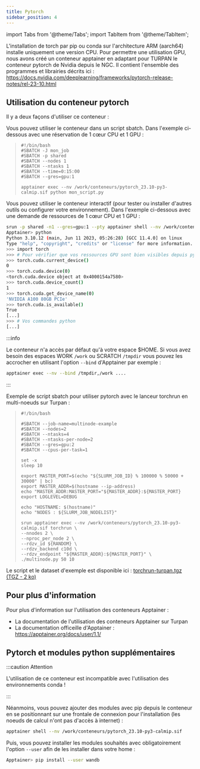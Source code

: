 ```yaml
---
title: Pytorch
sidebar_position: 4
---
```


import Tabs from '@theme/Tabs';
import TabItem from '@theme/TabItem';

L'installation de torch par pip ou conda sur l'architecture ARM (aarch64) installe uniquement une version CPU. Pour permettre une utilisation GPU, nous avons créé un conteneur apptainer en adaptant pour TURPAN le conteneur pytorch de Nvidia depuis le NGC. Il contient l'ensemble des programmes et librairies décrits ici : https://docs.nvidia.com/deeplearning/frameworks/pytorch-release-notes/rel-23-10.html

## Utilisation du conteneur pytorch

Il y a deux façons d'utiliser ce conteneur :

<Tabs>
<TabItem label="Mode sbatch" value="sbatch" default>

Vous pouvez utiliser le conteneur dans un script sbatch. Dans l'exemple ci-dessous avec une réservation de 1 cœur CPU et 1 GPU :

>```
>#!/bin/bash
>#SBATCH -J mon_job
>#SBATCH -p shared
>#SBATCH --nodes 1
>#SBATCH --ntasks 1
>#SBATCH --time=0:15:00
>#SBATCH --gres=gpu:1
>
>apptainer exec --nv /work/conteneurs/pytorch_23.10-py3-calmip.sif python mon_script.py
>```

</TabItem>
<TabItem label="Mode interractif" value="interractif" default>

Vous pouvez utiliser le conteneur interactif (pour tester ou installer d'autres outils ou configurer votre environnement). Dans l'exemple ci-dessous avec une demande de ressources de 1 cœur CPU et 1 GPU :

```bash
srun -p shared -n1 --gres=gpu:1 --pty apptainer shell --nv /work/conteneurs/pytorch_23.10-py3-calmip.sif
Apptainer> python
Python 3.10.12 (main, Jun 11 2023, 05:26:28) [GCC 11.4.0] on linux
Type "help", "copyright", "credits" or "license" for more information.
>>> import torch
>>> # Pour vérifier que vos ressources GPU sont bien visibles depuis pytorch
>>> torch.cuda.current_device()
0
>>> torch.cuda.device(0)
<torch.cuda.device object at 0x4000154a7580>
>>> torch.cuda.device_count()
1
>>> torch.cuda.get_device_name(0)
'NVIDIA A100 80GB PCIe'
>>> torch.cuda.is_available()
True
[...]
>>> # Vos commandes python
[...]
```

</TabItem>
</Tabs>

:::info

Le conteneur n'a accès par défaut qu'à votre espace $HOME. Si vous avez besoin des espaces WORK `/work` ou SCRATCH `/tmpdir` vous pouvez les accrocher en utilisant l'option `--bind` d'Apptainer par exemple :

```bash
apptainer exec --nv --bind /tmpdir,/work ....
```

:::

Exemple de script sbatch pour utiliser pytorch avec le lanceur torchrun en multi-noeuds sur Turpan :

>```
>#!/bin/bash
>
>#SBATCH --job-name=multinode-example
>#SBATCH --nodes=2
>#SBATCH --ntasks=4
>#SBATCH --ntasks-per-node=2
>#SBATCH --gres=gpu:2
>#SBATCH --cpus-per-task=1
>
>set -x
>sleep 10
>
>export MASTER_PORT=$(echo "${SLURM_JOB_ID} % 100000 % 50000 + 30000" | bc)
>export MASTER_ADDR=$(hostname --ip-address)
>echo "MASTER_ADDR:MASTER_PORT="${MASTER_ADDR}:${MASTER_PORT}
>export LOGLEVEL=DEBUG
>
>echo "HOSTNAME: $(hostname)"
>echo "NODES : ${SLURM_JOB_NODELIST}"
>
>srun apptainer exec --nv /work/conteneurs/pytorch_23.10-py3-calmip.sif torchrun \
>--nnodes 2 \
>--nproc_per_node 2 \
>--rdzv_id ${RANDOM} \
>--rdzv_backend c10d \
>--rdzv_endpoint "${MASTER_ADDR}:${MASTER_PORT}" \
>./multinode.py 50 10
>```


Le script et le dataset d'exemple est disponible ici : [torchrun-turpan.tgz (TGZ - 2 ko)](/img/turpan/torchrun-turpan.tgz)


## Pour plus d'information

Pour plus d'information sur l'utilisation des conteneurs Apptainer :

* La documentation de l'utilisation des conteneurs Apptainer sur Turpan
* La documentation officeille d'Apptainer : https://apptainer.org/docs/user/1.1/


## Pytorch et modules python supplémentaires

:::caution Attention

L'utilisation de ce conteneur est incompatible avec l'utilisation des environnements conda !

:::

Néanmoins, vous pouvez ajouter des modules avec pip depuis le conteneur en se positionnant sur une frontale de connexion pour  l'installation (les noeuds de calcul n'ont pas d'accès à internet) :

```bash
apptainer shell --nv /work/conteneurs/pytorch_23.10-py3-calmip.sif
```

Puis, vous pouvez installer les modules souhaités avec obligatoirement l'option `--user` afin de les installer dans votre home :

```bash
Apptainer> pip install --user wandb
```